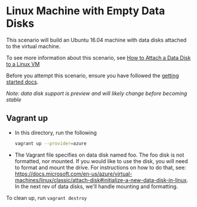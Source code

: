 # Linux Machine with Empty Data Disks
This scenario will build an Ubuntu 16.04 machine with data disks attached to the virtual machine.

To see more information about this scenario, see [How to Attach a Data Disk to a Linux VM](https://docs.microsoft.com/en-us/azure/virtual-machines/linux/classic/attach-disk)

Before you attempt this scenario, ensure you have followed the [getting started docs](../../readme.md#getting-started).

*Note: data disk support is preview and will likely change before becoming stable*

## Vagrant up
- In this directory, run the following
  ```bash
  vagrant up --provider=azure
  ```
- The Vagrant file specifies on data disk named foo. The foo disk is not formatted, nor mounted. If you
  would like to use the disk, you will need to format and mount the drive. For instructions on how to do that,
  see: https://docs.microsoft.com/en-us/azure/virtual-machines/linux/classic/attach-disk#initialize-a-new-data-disk-in-linux.
  In the next rev of data disks, we'll handle mounting and formatting.
  
To clean up, run `vagrant destroy`